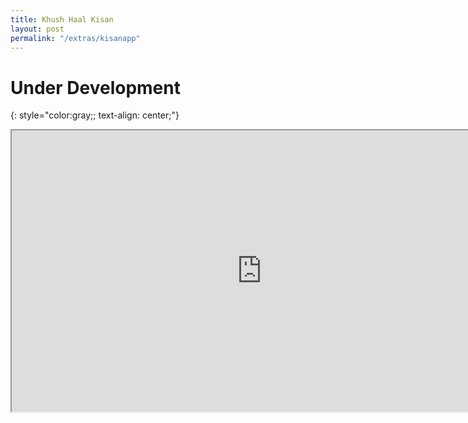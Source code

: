 ```yaml
---
title: Khush Haal Kisan
layout: post
permalink: "/extras/kisanapp"
---
```


# Under Development
{: style="color:gray;; text-align: center;"}

<p align="center"><iframe width="800" height="450" src="https://www.powtoon.com/embed/fDTBlJofQoG/" frameborder="2" allowfullscreen></iframe></p>